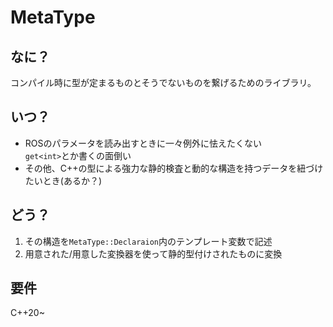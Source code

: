 # MetaType
## なに？
コンパイル時に型が定まるものとそうでないものを繋げるためのライブラリ。
## いつ？
- ROSのパラメータを読み出すときに一々例外に怯えたくない  
`get<int>`とか書くの面倒い
- その他、C++の型による強力な静的検査と動的な構造を持つデータを紐づけたいとき(あるか？)
## どう？
1. その構造を`MetaType::Declaraion`内のテンプレート変数で記述
2. 用意された/用意した変換器を使って静的型付けされたものに変換
## 要件
C++20~
